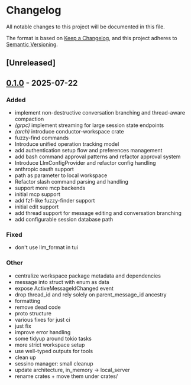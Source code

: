 # Changelog

All notable changes to this project will be documented in this file.

The format is based on [Keep a Changelog](https://keepachangelog.com/en/1.0.0/),
and this project adheres to [Semantic Versioning](https://semver.org/spec/v2.0.0.html).

## [Unreleased]

## [0.1.0](https://github.com/BrendanGraham14/conductor/releases/tag/conductor-grpc-v0.1.0) - 2025-07-22

### Added

- implement non-destructive conversation branching and thread-aware compaction
- *(grpc)* implement streaming for large session state endpoints
- *(arch)* introduce conductor-workspace crate
- fuzzy-find commands
- Introduce unified operation tracking model
- add authentication setup flow and preferences management
- add bash command approval patterns and refactor approval system
- Introduce LlmConfigProvider and refactor config handling
- anthropic oauth support
- path as parameter to local workspace
- Refactor slash command parsing and handling
- support more mcp backends
- initial mcp support
- add fzf-like fuzzy-finder support
- initial edit support
- add thread support for message editing and conversation branching
- add configurable session database path

### Fixed

- don't use llm_format in tui

### Other

- centralize workspace package metadata and dependencies
- message into struct with enum as data
- expose ActiveMessageIdChanged event
- drop thread_id and rely solely on parent_message_id ancestry
- formatting
- remove dead code
- proto structure
- various fixes for just ci
- just fix
- improve error handling
- some tidyup around tokio tasks
- more strict workspace setup
- use well-typed outputs for tools
- clean up
- sessino manager: small cleanup
- update architecture, in_memory -> local_server
- rename crates + move them under crates/
